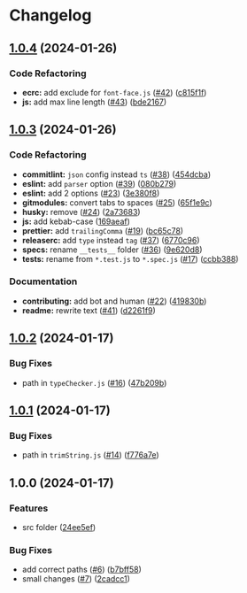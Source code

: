 # Changelog

## [1.0.4](https://github.com/Archoleat/core/compare/v1.0.3...v1.0.4) (2024-01-26)


### Code Refactoring

* **ecrc:** add exclude for `font-face.js` ([#42](https://github.com/Archoleat/core/issues/42)) ([c815f1f](https://github.com/Archoleat/core/commit/c815f1f02db048fd01b3bf283939d3fd3d995cb1))
* **js:** add max line length ([#43](https://github.com/Archoleat/core/issues/43)) ([bde2167](https://github.com/Archoleat/core/commit/bde21671fd7418b06e8e5a76ba913973a6d56957))

## [1.0.3](https://github.com/Archoleat/core/compare/v1.0.2...v1.0.3) (2024-01-26)


### Code Refactoring

* **commitlint:** `json` config instead `ts` ([#38](https://github.com/Archoleat/core/issues/38)) ([454dcba](https://github.com/Archoleat/core/commit/454dcba958bb15d9dcaed492c28a756385c3a634))
* **eslint:** add `parser` option ([#39](https://github.com/Archoleat/core/issues/39)) ([080b279](https://github.com/Archoleat/core/commit/080b279266e8a64c8176fd6189492430f4a6ad7d))
* **eslint:** add 2 options ([#23](https://github.com/Archoleat/core/issues/23)) ([3e380f8](https://github.com/Archoleat/core/commit/3e380f86034ecc7ac9f9f98da21bbf8368b9028b))
* **gitmodules:** convert tabs to spaces ([#25](https://github.com/Archoleat/core/issues/25)) ([65f1e9c](https://github.com/Archoleat/core/commit/65f1e9c7bbd105d26102820e4a494de3730011ef))
* **husky:** remove ([#24](https://github.com/Archoleat/core/issues/24)) ([2a73683](https://github.com/Archoleat/core/commit/2a73683c4a2d474693af54d6e14cd6ee42b90d9f))
* **js:** add kebab-case ([169aeaf](https://github.com/Archoleat/core/commit/169aeaf82ff50664a1e46d4e88809a230c8dba7c))
* **prettier:** add `trailingComma` ([#19](https://github.com/Archoleat/core/issues/19)) ([bc65c78](https://github.com/Archoleat/core/commit/bc65c7835062d1f72647a1c4d1fdfcdfc47a20be))
* **releaserc:** add `type` instead `tag` ([#37](https://github.com/Archoleat/core/issues/37)) ([6770c96](https://github.com/Archoleat/core/commit/6770c96b225dde34477203ae3cf4042237674aba))
* **specs:** rename `__tests__` folder ([#36](https://github.com/Archoleat/core/issues/36)) ([9e620d8](https://github.com/Archoleat/core/commit/9e620d8f462e494824ecb0f1124431f9beb9a6ce))
* **tests:** rename from `*.test.js` to `*.spec.js` ([#17](https://github.com/Archoleat/core/issues/17)) ([ccbb388](https://github.com/Archoleat/core/commit/ccbb388f068c9e7aa807ca95abc589523c3d6510))


### Documentation

* **contributing:** add bot and human ([#22](https://github.com/Archoleat/core/issues/22)) ([419830b](https://github.com/Archoleat/core/commit/419830b853a4c10ad08ead364fbd63d93024db65))
* **readme:** rewrite text ([#41](https://github.com/Archoleat/core/issues/41)) ([d2261f9](https://github.com/Archoleat/core/commit/d2261f9b9179b254cd02918001f43543bd45d076))

## [1.0.2](https://github.com/Archoleat/core/compare/v1.0.1...v1.0.2) (2024-01-17)


### Bug Fixes

* path in `typeChecker.js` ([#16](https://github.com/Archoleat/core/issues/16)) ([47b209b](https://github.com/Archoleat/core/commit/47b209b57b0cb3c1d99108b2e5a89fa86ca2d1c8))

## [1.0.1](https://github.com/Archoleat/core/compare/v1.0.0...v1.0.1) (2024-01-17)


### Bug Fixes

* path in `trimString.js` ([#14](https://github.com/Archoleat/core/issues/14)) ([f776a7e](https://github.com/Archoleat/core/commit/f776a7e206dfa10117bad27f3add1678a6e46475))

## 1.0.0 (2024-01-17)


### Features

* src folder ([24ee5ef](https://github.com/Archoleat/core/commit/24ee5ef6fc7453971f80c69a5d56c87fdf66f687))


### Bug Fixes

* add correct paths ([#6](https://github.com/Archoleat/core/issues/6)) ([b7bff58](https://github.com/Archoleat/core/commit/b7bff58e45a9348b273bdf3b5747121f5461f0a4))
* small changes ([#7](https://github.com/Archoleat/core/issues/7)) ([2cadcc1](https://github.com/Archoleat/core/commit/2cadcc1bb786c9f7d7102b7c56af5ba60cb3a848))
